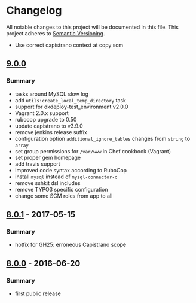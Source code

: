# Changelog
All notable changes to this project will be documented in this file.
This project adheres to [Semantic Versioning](http://semver.org/).

- Use correct capistrano context at copy scm

## [9.0.0]
### Summary

- tasks around MySQL slow log
- add `utils:create_local_temp_directory` task
- support for dkdeploy-test_environment v2.0.0
- Vagrant 2.0.x support
- rubocop upgrade to 0.50
- update capistrano to v3.9.0
- remove jenkins release suffix
- configuration option `additional_ignore_tables` changes from `string` to `array`
- set group permissions for `/var/www` in Chef cookbook (Vagrant)
- set proper gem homepage
- add travis support
- improved code syntax according to RuboCop
- install `mysql` instead of `mysql-connector-c`
- remove sshkit dsl includes
- remove TYPO3 specific configuration
- change some SCM roles from app to all

## [8.0.1] - 2017-05-15
### Summary

- hotfix for GH25: erroneous Capistrano scope

## [8.0.0] - 2016-06-20
### Summary

- first public release

[Unreleased]: https://github.com/dkdeploy/dkdeploy-core/compare/master...develop
[9.0.0]: https://github.com/dkdeploy/dkdeploy-core/releases/tag/v9.0.0
[8.0.1]: https://github.com/dkdeploy/dkdeploy-core/releases/tag/v8.0.1
[8.0.0]: https://github.com/dkdeploy/dkdeploy-core/releases/tag/v8.0.0
